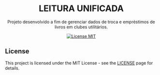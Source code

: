 <h1 align="center">
<br>
LEITURA UNIFICADA
</h1>

<p align="center">Projeto desenvolvido a fim de gerenciar dados de troca e empréstimos de livros em clubes utilitários.
</p>

<p align="center">
  <a href="https://opensource.org/licenses/MIT">
    <img src="https://img.shields.io/badge/License-MIT-blue.svg" alt="License MIT">
  </a>
</p>




## License

This project is licensed under the MIT License - see the [LICENSE](https://opensource.org/licenses/MIT) page for details.